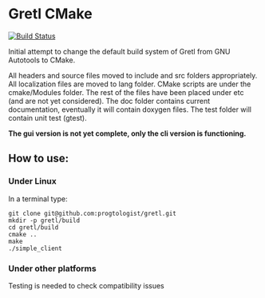 # Gretl CMake

[![Build Status](https://travis-ci.org/progtologist/gretl.svg?branch=master)](https://travis-ci.org/progtologist/gretl)

Initial attempt to change the default build system of Gretl from GNU Autotools to CMake.

All headers and source files moved to include and src folders appropriately.
All localization files are moved to lang folder. 
CMake scripts are under the cmake/Modules folder.
The rest of the files have been placed under etc (and are not yet considered).
The doc folder contains current documentation, eventually it will contain doxygen files.
The test folder will contain unit test (gtest).

**The gui version is not yet complete, only the cli version is functioning.**

## How to use:

### Under Linux

In a terminal type:
```Shell
git clone git@github.com:progtologist/gretl.git
mkdir -p gretl/build
cd gretl/build
cmake ..
make
./simple_client
```

### Under other platforms

Testing is needed to check compatibility issues
